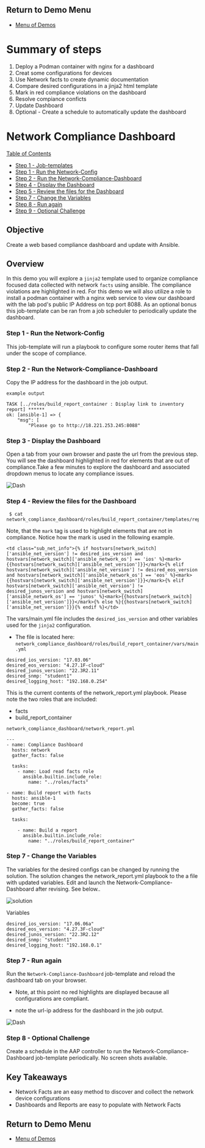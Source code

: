 ## Return to Demo Menu
 - [Menu of Demos](../README.md)

# Summary of steps
1. Deploy a Podman container with nginx for a dashboard
2. Creat some configurations for devices 
3. Use Network facts to create dynamic documentation
4. Compare desired configurations in a jinja2 html template
5. Mark in red compliance violations on the dashboard
6. Resolve compiance conficts
7. Update Dashboard
8. Optional - Create a schedule to automatically update the dashboard

# Network Compliance Dashboard

  [Table of Contents](#table-of-contents)
  - [Step 1 - Job-templates](#step-1---job-templates)
  - [Step 1 - Run the Network-Config](#step-2-run-the-network-config)
  - [Step 2 - Run the Network-Compliance-Dashboard](#step-3-run-the-network-compliance-dashboard)
  - [Step 4 - Display the Dashboard](#step-4-display-the-dashboard)
  - [Step 5 - Review the files for the Dashboard](#step-5-review-the-files-for-the-dashboard)
  - [Step 7 - Change the Variables](#step-6-change-the-variables)
  - [Step 8 - Run again](#step-8-run-again)
  - [Step 9 - Optional Challenge](#step-9-optional-challenge)

## Objective
Create a web based compliance dashboard and update with Ansible. 

## Overview
In this demo you will explore a `jinja2` template used to organize compliance focused data collected with network `facts` using ansible. The compliance violations are highlighted in red. 
For this demo we will also utilize a role to install a podman container with a nginx web service to view our dashboard with the lab pod's public IP Address on tcp port 8088. As an optional bonus this job-template can be ran from a job scheduler to periodically update the dashboard.   

### Step 1 - Run the Network-Config
This job-template will run a playbook to configure some router items that fall under the scope of compliance.

### Step 2 - Run the Network-Compliance-Dashboard
Copy the IP address for the dashboard in the job output.

`example output`
~~~
TASK [../roles/build_report_container : Display link to inventory report] ******
ok: [ansible-1] => {
    "msg": [
        "Please go to http://18.221.253.245:8088"
~~~

### Step 3 - Display the Dashboard
Open a tab from your own browser and paste the url from the previous step. You will see the dashboard highlighted in red for elements that are out of compliance.Take a few minutes to explore the dashboard and associated dropdown menus to locate any compliance issues.

![Dash](../images/dash1.png)

### Step 4 - Review the files for the Dashboard

~~~
 $ cat network_compliance_dashboard/roles/build_report_container/templates/report.j2
~~~

 Note, that the `mark` tag is used to highlight elements that are not in compliance. Notice how the mark is used in the following example.

~~~
<td class="sub_net_info">{% if hostvars[network_switch]['ansible_net_version'] != desired_ios_version and hostvars[network_switch]['ansible_network_os'] == 'ios' %}<mark>{{hostvars[network_switch]['ansible_net_version']}}</mark>{% elif hostvars[network_switch]['ansible_net_version'] != desired_eos_version and hostvars[network_switch]['ansible_network_os'] == 'eos' %}<mark>{{hostvars[network_switch]['ansible_net_version']}}</mark>{% elif hostvars[network_switch]['ansible_net_version'] != desired_junos_version and hostvars[network_switch]['ansible_network_os'] == 'junos' %}<mark>{{hostvars[network_switch]['ansible_net_version']}}</mark>{% else %}{{hostvars[network_switch]['ansible_net_version']}}{% endif %}</td>
~~~     
         
 The vars/main.yml file includes the `desired_ios_version` and other variables used for the `jinja2` configuration.
- The file is located here: `network_compliance_dashboard/roles/build_report_container/vars/main.yml`

 ~~~
desired_ios_version: "17.03.06"
desired_eos_version: "4.27.1F-cloud"
desired_junos_version: "22.3R2.11"
desired_snmp: "student1"
desired_logging_host: "192.168.0.254"
~~~

This is the current contents of the network_report.yml playbook. Please note the two roles 
that are included:
* facts
* build_report_container

`network_compliance_dashboard/network_report.yml`
~~~
---
- name: Compliance Dashboard
  hosts: network
  gather_facts: false
  
  tasks:
    - name: Load read facts role
      ansible.builtin.include_role:
        name: "../roles/facts"

- name: Build report with facts
  hosts: ansible-1
  become: true
  gather_facts: false

  tasks:

    - name: Build a report
      ansible.builtin.include_role:
        name: "../roles/build_report_container"
~~~

### Step 7 - Change the Variables
The variables for the desired configs can be changed by running the solution. The solution changes the network_report.yml playbook to the a file with updated variables. Edit and launch the Network-Compliance-Dashboard after revising. See below..

![solution](../images/dashsolution.png)

Variables
~~~
desired_ios_version: "17.06.06a"
desired_eos_version: "4.27.3F-cloud"
desired_junos_version: "22.3R2.12"
desired_snmp: "student1"
desired_logging_host: "192.168.0.1"
~~~

### Step 7 - Run again
Run the `Network-Compliance-Dashboard` job-template and reload the dashboard tab on your browser.
* Note, at this point no red highlights are displayed because all configurations are compliant.
- note the url-ip address for the dashboard in the job output.

![Dash](../images/dash2.png)

### Step 8 - Optional Challenge
Create a schedule in the AAP controller to run the Network-Compliance-Dashboard job-template periodically. No screen shots available.

## Key Takeaways
* Network Facts are an easy method to discover and collect the network device configurations
* Dashboards and Reports are easy to populate with Network Facts

## Return to Demo Menu
 - [Menu of Demos](../README.md)

